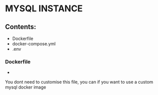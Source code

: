 # MYSQL INSTANCE

## Contents:
- Dockerfile
- docker-compose.yml
- .env

### Dockerfile
-
You dont need to customise this file, you can if you want to use a custom mysql docker image
